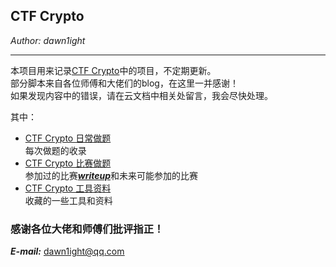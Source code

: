 ## CTF Crypto
*Author: dawn1ight*  
***
本项目用来记录[CTF Crypto](https://f1eeg0urj5.feishu.cn/docx/doxcnpFk1I5yfY8A5CmsjJsAeOb 'CTF Crypto - 飞书云文档')中的项目，不定期更新。  
部分脚本来自各位师傅和大佬们的blog，在这里一并感谢！  
如果发现内容中的错误，请在云文档中相关处留言，我会尽快处理。  

其中：  
- [CTF Crypto 日常做题](https://f1eeg0urj5.feishu.cn/docx/JHuGdR1m0ojqurxVC2BcFgdantb 'CTF Crypto 日常做题 - 飞书云文档')  
每次做题的收录
- [CTF Crypto 比赛做题](https://f1eeg0urj5.feishu.cn/docx/VnlOd8o1KoytpJxkuyvcqBHAnEh 'CTF Crypto 比赛做题 - 飞书云文档')  
参加过的比赛[*__writeup__*](https://f1eeg0urj5.feishu.cn/drive/folder/fldcn6Iwl8CiBgle4jfPPqHUsBh 'My WP')和未来可能参加的比赛  
- [CTF Crypto 工具资料](https://f1eeg0urj5.feishu.cn/docx/SUUPdt4ZcoeCtQxuSZAcPaZSnUd 'CTF Crypto 工具资料 - 飞书云文档')  
收藏的一些工具和资料  
  
### 感谢各位大佬和师傅们批评指正！
***E-mail:***  <u>dawn1ight@qq.com</u>
